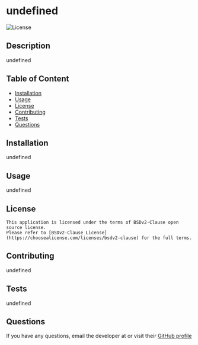 # undefined
 
  ![License](https://img.shields.io/badge/license-BSDv2-Clause-informational)

  ## Description
  undefined

  ## Table of Content
  - [Installation](#installation)
  - [Usage](#usage)
  - [License](#license)
  - [Contributing](#contributing)
  - [Tests](#tests)
  - [Questions](#questions)
  
  ## Installation
  undefined

  ## Usage 
  undefined

  ## License
    This application is licensed under the terms of BSDv2-Clause open source license. 
    Please refer to [BSDv2-Clause License] (https://choosealicense.com/licenses/bsdv2-clause) for the full terms.



  ## Contributing
  undefined

  ## Tests
  undefined

  ## Questions
  If you have any questions, email the developer at <undefined> or visit their [GitHub profile](http://github.com/asdf)
  